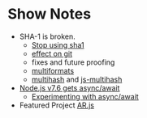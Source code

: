 # Show Notes

* SHA-1 is broken.
  * [Stop using sha1](http://www.pcworld.com/article/3173791/security/stop-using-sha1-it-s-now-completely-unsafe.html)
  * [effect on git](https://arstechnica.com/security/2017/02/at-deaths-door-for-years-widely-used-sha1-function-is-now-dead/)
  * fixes and future proofing
   * [multiformats](https://github.com/multiformats/multiformats)
   * [multihash](https://github.com/multiformats/multihash) and [js-multihash](https://github.com/multiformats/js-multihash)
* [Node.js v7.6 gets async/await](https://codeforgeek.com/2017/02/asyncawait-function-officially-shipped-nodejs-7-6-0/)
  * [Experimenting with async/await](https://blog.risingstack.com/async-await-node-js-7-nightly/)
* Featured Project [AR.js](https://github.com/jeromeetienne/AR.js)